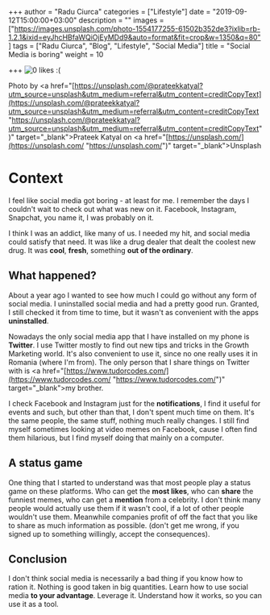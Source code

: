 +++
author = "Radu Ciurca"
categories = ["Lifestyle"]
date = "2019-09-12T15:00:00+03:00"
description = ""
images = ["https://images.unsplash.com/photo-1554177255-61502b352de3?ixlib=rb-1.2.1&ixid=eyJhcHBfaWQiOjEyMDd9&auto=format&fit=crop&w=1350&q=80"]
tags = ["Radu Ciurca", "Blog", "Lifestyle", "Social Media"]
title = "Social Media is boring"
weight = 10

+++
![0 likes :(](/uploads/prateek-katyal-xv7-glvblfw-unsplash.jpg "0 likes :(")

Photo by <a href="[https://unsplash.com/@prateekkatyal?utm_source=unsplash&utm_medium=referral&utm_content=creditCopyText](https://unsplash.com/@prateekkatyal?utm_source=unsplash&utm_medium=referral&utm_content=creditCopyText "https://unsplash.com/@prateekkatyal?utm_source=unsplash&utm_medium=referral&utm_content=creditCopyText")" target="_blank">Prateek Katyal</a> on <a href="[https://unsplash.com/](https://unsplash.com/ "https://unsplash.com/")" target="_blank">Unsplash</a>

# Context

I feel like social media got boring - at least for me. I remember the days I couldn't wait to check out what was new on it. Facebook, Instagram, Snapchat, you name it, I was probably on it.

I think I was an addict, like many of us. I needed my hit, and social media could satisfy that need. It was like a drug dealer that dealt the coolest new drug. It was **cool**, **fresh**, something **out of the ordinary**.

## What happened?

About a year ago I wanted to see how much I could go without any form of social media. I uninstalled social media and had a pretty good run. Granted, I still checked it from time to time, but it wasn't as convenient with the apps **uninstalled**.

Nowadays the only social media app that I have installed on my phone is **Twitter**. I use Twitter mostly to find out new tips and tricks in the Growth Marketing world. It's also convenient to use it, since no one really uses it in Romania (where I'm from). The only person that I share things on Twitter with is <a href="[https://www.tudorcodes.com/](https://www.tudorcodes.com/ "https://www.tudorcodes.com/")" target="_blank">my brother</a>.

I check Facebook and Instagram just for the **notifications**, I find it useful for events and such, but other than that, I don't spent much time on them. It's the same people, the same stuff, nothing much really changes. I still find myself sometimes looking at video memes on Facebook, cause I often find them hilarious, but I find myself doing that mainly on a computer.

## A status game

One thing that I started to understand was that most people play a status game on these platforms. Who can get the **most likes**, who can **share** the funniest memes, who can get a **mention** from a celebrity. I don't think many people would actually use them if it wasn't cool, if a lot of other people wouldn't use them. Meanwhile companies profit of off the fact that you like to share as much information as possible. (don't get me wrong, if you signed up to something willingly, accept the consequences).

## Conclusion

I don't think social media is necessarily a bad thing if you know how to ration it. Nothing is good taken in big quantities. Learn how to use social media **to your advantage**. Leverage it. Understand how it works, so you can use it as a tool.